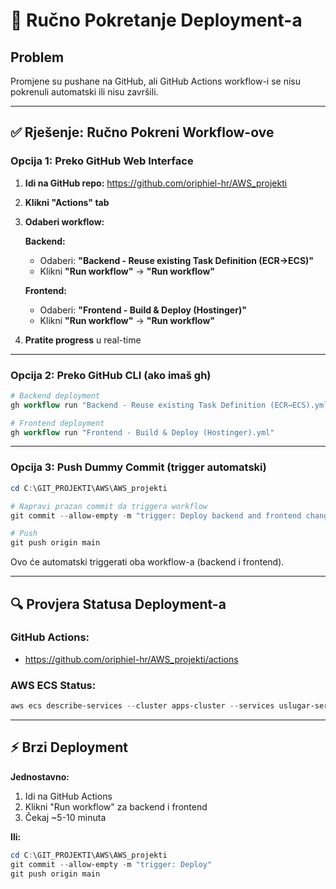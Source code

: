 # 🚀 Ručno Pokretanje Deployment-a

## Problem

Promjene su pushane na GitHub, ali GitHub Actions workflow-i se nisu pokrenuli automatski ili nisu završili.

---

## ✅ Rješenje: Ručno Pokreni Workflow-ove

### Opcija 1: Preko GitHub Web Interface

1. **Idi na GitHub repo:** https://github.com/oriphiel-hr/AWS_projekti
2. **Klikni "Actions" tab**
3. **Odaberi workflow:**

   **Backend:**
   - Odaberi: **"Backend - Reuse existing Task Definition (ECR→ECS)"**
   - Klikni **"Run workflow"** → **"Run workflow"**

   **Frontend:**
   - Odaberi: **"Frontend - Build & Deploy (Hostinger)"**
   - Klikni **"Run workflow"** → **"Run workflow"**

4. **Pratite progress** u real-time

---

### Opcija 2: Preko GitHub CLI (ako imaš gh)

```powershell
# Backend deployment
gh workflow run "Backend - Reuse existing Task Definition (ECR→ECS).yml"

# Frontend deployment
gh workflow run "Frontend - Build & Deploy (Hostinger).yml"
```

---

### Opcija 3: Push Dummy Commit (trigger automatski)

```powershell
cd C:\GIT_PROJEKTI\AWS\AWS_projekti

# Napravi prazan commit da triggera workflow
git commit --allow-empty -m "trigger: Deploy backend and frontend changes"

# Push
git push origin main
```

Ovo će automatski triggerati oba workflow-a (backend i frontend).

---

## 🔍 Provjera Statusa Deployment-a

### GitHub Actions:
- https://github.com/oriphiel-hr/AWS_projekti/actions

### AWS ECS Status:
```powershell
aws ecs describe-services --cluster apps-cluster --services uslugar-service-2gk1f1mv --region eu-north-1 --query 'services[0].{Status:status,RunningCount:runningCount,DesiredCount:desiredCount,TaskDefinition:taskDefinition}'
```

---

## ⚡ Brzi Deployment

**Jednostavno:**
1. Idi na GitHub Actions
2. Klikni "Run workflow" za backend i frontend
3. Čekaj ~5-10 minuta

**Ili:**
```powershell
cd C:\GIT_PROJEKTI\AWS\AWS_projekti
git commit --allow-empty -m "trigger: Deploy"
git push origin main
```


